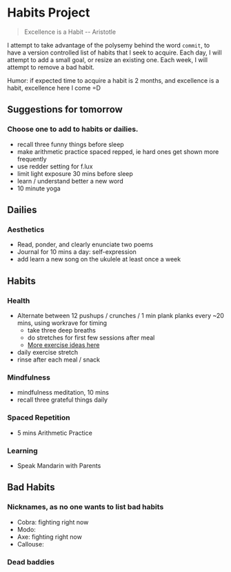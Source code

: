# Habits Project
> Excellence is a Habit -- Aristotle

I attempt to take advantage of the polysemy behind the word `commit`, to have a version controlled list of habits that I seek to acquire. Each day, I will attempt to add a small goal, or resize an existing one. Each week, I will attempt to remove a bad habit. 

Humor: if expected time to acquire a habit is 2 months, and excellence is a habit, excellence here I come =D

## Suggestions for tomorrow
### Choose one to add to habits or dailies.
* recall three funny things before sleep 
* make arithmetic practice spaced repped, ie hard ones get shown more frequently
* use redder setting for f.lux
* limit light exposure 30 mins before sleep
* learn / understand better a new word
* 10 minute yoga

## Dailies
### Aesthetics
* Read, ponder, and clearly enunciate two poems
* Journal for 10 mins a day: self-expression
* add learn a new song on the ukulele at least once a week

## Habits
### Health
* Alternate between 12 pushups / crunches / 1 min plank planks every ~20 mins, using workrave for timing
   + take three deep breaths
   + do stretches for first few sessions after meal
   + [More exercise ideas here](http://www.fitnessmagazine.com/workout/exercise-ball/best-stability-ball-exercises/)
* daily exercise stretch
* rinse after each meal / snack

### Mindfulness
* mindfulness meditation, 10 mins 
* recall three grateful things daily

### Spaced Repetition
* 5 mins Arithmetic Practice

### Learning
* Speak Mandarin with Parents

## Bad Habits
### Nicknames, as no one wants to list bad habits
* Cobra: fighting right now
* Modo:
* Axe: fighting right now
* Callouse:

### Dead baddies
